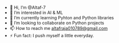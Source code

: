 - 👋 Hi, I’m @Altaf-7
- 👀 I’m interested in AI & ML
- 🌱 I’m currently learning Pyhton and Python libraries
- 💞️ I’m looking to collaborate on Python projects
- 📫 How to reach me altafraja010789@gmail.com
- ⚡ Fun fact: I push myself a little everyday.

<!---
Altaf-7/Altaf-7 is a ✨ special ✨ repository because its `README.md` (this file) appears on your GitHub profile.
You can click the Preview link to take a look at your changes.
--->
